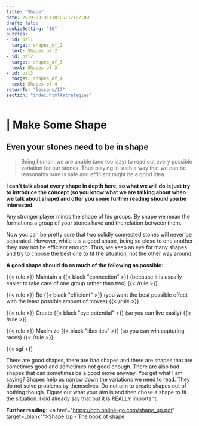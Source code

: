 ```yaml
---
title: "Shape"
date: 2019-03-31T10:05:17+02:00
draft: false
cookieSetting: "16"
puzzles:
- id: pzl1
  target: shapes_of_2
  text: Shapes of 2
- id: pzl2
  target: shapes_of_3
  text: Shapes of 3
- id: pzl3
  target: shapes_of_4
  text: Shapes of 4
returnTo: "lessons/17"
section: "index.html#strategies"
---
```


# | Make Some Shape
## Even your stones need to be in shape

> Being human, we are unable (and too lazy) to read out every possible variation for our stones. Thus playing in such a way that we can be reasonably sure is safe and efficient might be a good idea.  

**I can't talk about every shape in depth here, so what we will do is just try to introduce the concept (so you know what we are talking about when we talk about shape) and offer you some further reading should you be interested.**

Any stronger player minds the shape of his groups. By shape we mean the formations a group of your stones have and the relation between them.

Now you can be pretty sure that two solidly connected stones will never be separated. However, while it is a good shape, being so close to one another they may not be efficient enough. Thus, we keep an eye for many shapes and try to choose the best one to fit the situation, not the other way around.

**A good shape should do as much of the following as possible:**

{{< rule >}}
	Maintain a {{< black "connection" >}} (because it is usually easier to  take care of one group rather than two)
{{< /rule >}}

{{< rule >}}
	Be {{< black "efficient" >}} (you want the best possible effect with the least possible amount of moves)
{{< /rule >}}

{{< rule >}}
	Create {{< black "eye potential" >}} (so you can live easily)
{{< /rule >}}
 
{{< rule >}}
	Maximize {{< black "liberties" >}} (so you can win capturing races)
{{< /rule >}}

{{< sgf >}}

There are good shapes, there are bad shapes and there are shapes that are sometimes good and sometimes not good enough. There are also bad shapes that can sometimes be a good move anyway. You get what I am saying? Shapes help us narrow down the variations we need to read. They do not solve problems by themselves. Do not aim to create shapes out of nothing though. Figure out what your aim is and then chose a shape to fit the situation. I did already say that but it is REALLY important. 

**Further reading:**
<a href="https://cdn.online-go.com/shape_up.pdf" target=_blank""><u>Shape Up - The book of shape</u></a>

<script>

</script>